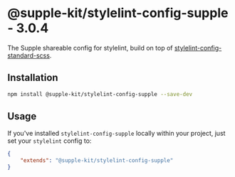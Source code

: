 # @supple-kit/stylelint-config-supple - 3.0.4

The Supple shareable config for stylelint, build on top of [stylelint-config-standard-scss](https://github.com/stylelint-scss/stylelint-config-standard-scss).

## Installation

```bash
npm install @supple-kit/stylelint-config-supple --save-dev
```

## Usage

If you've installed `stylelint-config-supple` locally within your project, just set your `stylelint` config to:

```json
{
	"extends": "@supple-kit/stylelint-config-supple"
}
```

